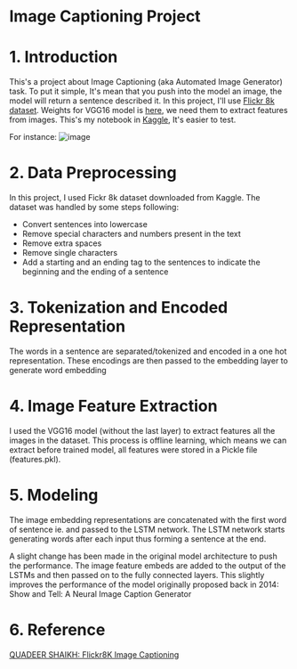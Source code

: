 # Image Captioning Project
# 1. Introduction
This's a project about Image Captioning (aka Automated Image Generator) task. To put it simple, It's mean that you push into the model an image, the model will return a sentence described it. 
In this project, I'll use [Flickr 8k dataset](https://www.kaggle.com/datasets/adityajn105/flickr8k). Weights for VGG16 model is [here](https://github.com/fchollet/deep-learning-models/releases/download/v0.1/vgg16_weights_tf_dim_ordering_tf_kernels.h5), we need them to extract features from images. This's my notebook in [Kaggle](https://www.kaggle.com/code/biminhc/image-captioning-and-inference/notebook), It's easier to test.

For instance:
![image](https://miro.medium.com/max/1400/1*6BFOIdSHlk24Z3DFEakvnQ.png)

# 2. Data Preprocessing
In this project, I used Fickr 8k dataset downloaded from Kaggle. The dataset was handled by some steps following:
* Convert sentences into lowercase
* Remove special characters and numbers present in the text
* Remove extra spaces
* Remove single characters
* Add a starting and an ending tag to the sentences to indicate the beginning and the ending of a sentence

# 3. Tokenization and Encoded Representation
The words in a sentence are separated/tokenized and encoded in a one hot representation. These encodings are then passed to the embedding layer to generate word embedding

# 4. Image Feature Extraction
I used the VGG16 model (without the last layer) to extract features all the images in the dataset. 
This process is offline learning, which means we can extract before trained model, all features were stored in a Pickle file (features.pkl).

# 5. Modeling
The image embedding representations are concatenated with the first word of sentence ie. <starseq> and passed to the LSTM network.
The LSTM network starts generating words after each input thus forming a sentence at the end. <br />


A slight change has been made in the original model architecture to push the performance. The image feature embeds are added to the output of the LSTMs and then passed on to the fully connected layers.
This slightly improves the performance of the model originally proposed back in 2014: Show and Tell: A Neural Image Caption Generator [](arxiv.org/pdf/1411.4555.pdf)



# 6. Reference
[QUADEER SHAIKH: Flickr8K Image Captioning](https://github.com/quadeer15sh/Flickr8K-Image-Captioning/blob/a3e31d345d5260980a653245c07e492bd4cdfb06/flickr8k-image-captioning-using-cnns-lstms.ipynb)


